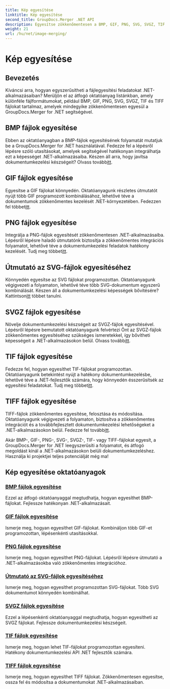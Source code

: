 ```yaml
---
title: Kép egyesítése
linktitle: Kép egyesítése
second_title: GroupDocs.Merger .NET API
description: Egyesítse zökkenőmentesen a BMP, GIF, PNG, SVG, SVGZ, TIF és TIFF fájlokat a GroupDocs.Merger .NET segítségével. A dokumentumkezelést hatékonyan integrálhatja .NET-alkalmazásaiba.
weight: 21
url: /hu/net/image-merging/
---
```


# Kép egyesítése

## Bevezetés

Kíváncsi arra, hogyan egyszerűsítheti a fájlegyesítési feladatokat .NET-alkalmazásaiban? Merüljön el az átfogó oktatóanyag listánkban, amely különféle fájlformátumokat, például BMP, GIF, PNG, SVG, SVGZ, TIF és TIFF fájlokat tartalmaz, amelyek mindegyike zökkenőmentesen egyesül a GroupDocs.Merger for .NET segítségével.

## BMP fájlok egyesítése

 Ebben az oktatóanyagban a BMP-fájlok egyesítésének folyamatát mutatjuk be a GroupDocs.Merger for .NET használatával. Fedezze fel a lépésről lépésre szóló utasításokat, amelyek segítségével hatékonyan integrálhatja ezt a képességet .NET-alkalmazásaiba. Készen áll arra, hogy javítsa dokumentumkezelési készségeit? Olvass tovább[itt](./merge-bmp-files/).

## GIF fájlok egyesítése

 Egyesítse a GIF fájlokat könnyedén. Oktatóanyagunk részletes útmutatót nyújt több GIF programozott kombinálásához, lehetővé téve a dokumentumok zökkenőmentes kezelését .NET-környezetében. Fedezzen fel többet[itt](./merging-gif-files/).

## PNG fájlok egyesítése

Integrálja a PNG-fájlok egyesítését zökkenőmentesen .NET-alkalmazásaiba. Lépésről lépésre haladó útmutatónk biztosítja a zökkenőmentes integrációs folyamatot, lehetővé téve a dokumentumkezelési feladatok hatékony kezelését. Tudj meg többet[itt](./how-to-merge-png-files/).

## Útmutató az SVG-fájlok egyesítéséhez

 Könnyedén egyesítse az SVG fájlokat programozottan. Oktatóanyagunk végigvezeti a folyamaton, lehetővé téve több SVG-dokumentum egyszerű kombinálását. Készen áll a dokumentumkezelési képességek bővítésére? Kattintson[itt](./guide-merging-svg-files/) többet tanulni.

## SVGZ fájlok egyesítése

 Növelje dokumentumkezelési készségeit az SVGZ-fájlok egyesítésével. Lépésről lépésre bemutatott oktatóanyagunk felvértezi Önt az SVGZ-fájlok zökkenőmentes egyesítéséhez szükséges ismeretekkel, így bővítheti képességeit a .NET-alkalmazásokon belül. Olvass tovább[itt](./merging-svgz-files/).

## TIF fájlok egyesítése

 Fedezze fel, hogyan egyesíthet TIF-fájlokat programozottan. Oktatóanyagunk betekintést nyújt a hatékony dokumentumkezelésbe, lehetővé téve a .NET-fejlesztők számára, hogy könnyedén ésszerűsítsék az egyesítési feladatokat. Tudj meg többet[itt](./merge-tif-files/).

## TIFF fájlok egyesítése

 TIFF-fájlok zökkenőmentes egyesítése, felosztása és módosítása. Oktatóanyagunk végigvezeti a folyamaton, biztosítva a zökkenőmentes integrációt és a továbbfejlesztett dokumentumkezelési lehetőségeket a .NET-alkalmazásokon belül. Fedezze fel tovább[itt](./merging-tiff-files/).

Akár BMP-, GIF-, PNG-, SVG-, SVGZ-, TIF- vagy TIFF-fájlokat egyesít, a GroupDocs.Merger for .NET leegyszerűsíti a folyamatot, és átfogó megoldást kínál a .NET-alkalmazásokon belüli dokumentumkezeléshez. Használja ki projektjei teljes potenciálját még ma!
## Kép egyesítése oktatóanyagok
### [BMP fájlok egyesítése](./merge-bmp-files/)
Ezzel az átfogó oktatóanyaggal megtudhatja, hogyan egyesíthet BMP-fájlokat. Fejlessze hatékonyan .NET-alkalmazásait.
### [GIF fájlok egyesítése](./merging-gif-files/)
Ismerje meg, hogyan egyesíthet GIF-fájlokat. Kombináljon több GIF-et programozottan, lépésenkénti utasításokkal.
### [PNG fájlok egyesítése](./how-to-merge-png-files/)
Ismerje meg, hogyan egyesíthet PNG-fájlokat. Lépésről lépésre útmutató a .NET-alkalmazásokba való zökkenőmentes integrációhoz.
### [Útmutató az SVG-fájlok egyesítéséhez](./guide-merging-svg-files/)
Ismerje meg, hogyan egyesíthet programozottan SVG-fájlokat. Több SVG dokumentumot könnyedén kombinálhat.
### [SVGZ fájlok egyesítése](./merging-svgz-files/)
Ezzel a lépésenkénti oktatóanyaggal megtudhatja, hogyan egyesítheti az SVGZ fájlokat. Fejlessze dokumentumkezelési készségeit.
### [TIF fájlok egyesítése](./merge-tif-files/)
Ismerje meg, hogyan lehet TIF-fájlokat programozottan egyesíteni. Hatékony dokumentumkezelési API .NET fejlesztők számára.
### [TIFF fájlok egyesítése](./merging-tiff-files/)
Ismerje meg, hogyan egyesíthet TIFF fájlokat. Zökkenőmentesen egyesítse, ossza fel és módosítsa a dokumentumokat .NET-alkalmazásaiban.